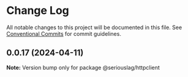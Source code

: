# Change Log

All notable changes to this project will be documented in this file.
See [Conventional Commits](https://conventionalcommits.org) for commit guidelines.

## 0.0.17 (2024-04-11)

**Note:** Version bump only for package @seriouslag/httpclient
